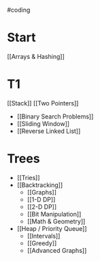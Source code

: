 #coding
# Start
[[Arrays & Hashing]]
# T1

[[Stack]] 
[[Two Pointers]]
- [[Binary Search Problems]]
- [[Sliding Window]]
- [[Reverse Linked List]]

# Trees 
- [[Tries]] 
- [[Backtracking]] 
	- [[Graphs]] 
	- [[1-D DP]]
	- [[2-D DP]]
	- [[Bit Manipulation]] 
	- [[Math & Geometry]] 
- [[Heap / Priority Queue]]
	- [[Intervals]] 
	- [[Greedy]] 
	- [[Advanced Graphs]] 